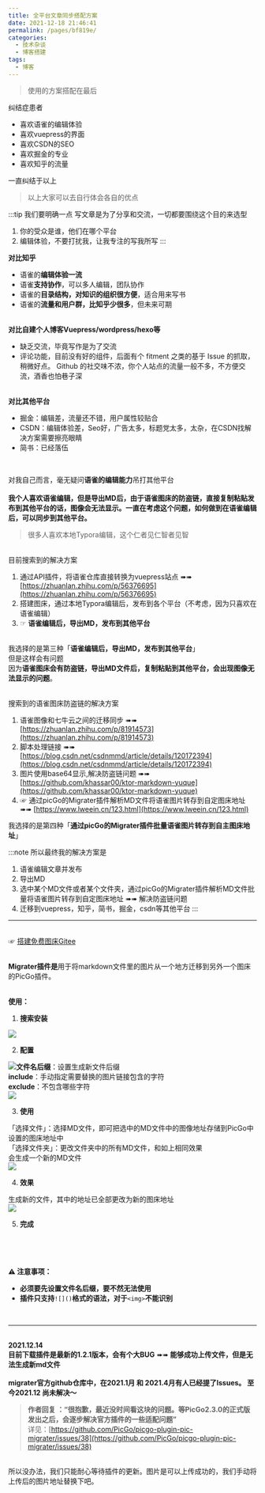 ```yaml
---
title: 全平台文章同步搭配方案
date: 2021-12-18 21:46:41
permalink: /pages/bf819e/
categories:
  - 技术杂谈
  - 博客搭建
tags:
  - 博客
---
```

> 使用的方案搭配在最后



纠结症患者

- 喜欢语雀的编辑体验
- 喜欢vuepress的界面
- 喜欢CSDN的SEO
- 喜欢掘金的专业
- 喜欢知乎的流量

一直纠结于以上
> 以上大家可以去自行体会各自的优点


:::tip 我们要明确一点
写文章是为了分享和交流，一切都要围绕这个目的来选型

1. 你的受众是谁，他们在哪个平台
1. 编辑体验，不要打扰我，让我专注的写我所写
:::


**对比知乎**
- 语雀的**编辑体验一流**
- 语雀**支持协作**，可以多人编辑，团队协作
- 语雀的**目录结构，对知识的组织很方便**，适合用来写书
- 语雀的**流量和用户群，比知乎少很多**，但未来可期


<br />**对比自建个人博客Vuepress/wordpress/hexo等**
- 缺乏交流，毕竟写作是为了交流
- 评论功能，目前没有好的组件，后面有个 fitment 之类的基于 Issue 的抓取，稍微好点。 Github 的社交味不浓，你个人站点的流量一般不多，不方便交流，酒香也怕巷子深


<br />**对比其他平台**
- 掘金：编辑差，流量还不错，用户属性较贴合
- CSDN：编辑体验差，Seo好，广告太多，标题党太多，太杂，在CSDN找解决方案需要擦亮眼睛
- 简书：已经落伍

​

对我自己而言，毫无疑问**语雀的编辑能力**吊打其他平台<br />
<br />**我个人喜欢语雀编辑，但是导出MD后，由于语雀图床的防盗链，直接复制粘贴发布到其他平台的话，图像会无法显示。一直在考虑这个问题，如何做到在语雀编辑后，可以同步到其他平台。**
> 很多人喜欢本地Typora编辑，这个仁者见仁智者见智


<br />目前搜索到的解决方案

1. 通过API插件，将语雀仓库直接转换为vuepress站点  ➠➠  [https://zhuanlan.zhihu.com/p/56376695](https://zhuanlan.zhihu.com/p/56376695)
1. 搭建图床，通过本地Typora编辑后，发布到各个平台（不考虑，因为只喜欢在语雀编辑）
1. ☞ **语雀编辑后，导出MD，发布到其他平台**


<br />我选择的是第三种「**语雀编辑后，导出MD，发布到其他平台**」<br />但是这样会有问题<br />因为**语雀图床会有防盗链，导出MD文件后，复制粘贴到其他平台，会出现图像无法显示的问题**。<br />​

搜索到的语雀图床防盗链的解决方案

1. 语雀图像和七牛云之间的迁移同步 ➠➠ [https://zhuanlan.zhihu.com/p/81914573](https://zhuanlan.zhihu.com/p/81914573)​
1. 脚本处理链接  ➠➠ [https://blog.csdn.net/csdnmmd/article/details/120172394](https://blog.csdn.net/csdnmmd/article/details/120172394)
1. 图片使用base64显示,解决防盗链问题 ➠➠ [https://github.com/khassar00/ktor-markdown-yuque](https://github.com/khassar00/ktor-markdown-yuque)
1. ☞ 通过picGo的Migrater插件解析MD文件将语雀图片转存到自定图床地址 ➠➠ [https://www.lweein.cn/123.html](https://www.lweein.cn/123.html)



我选择的是第四种「**通过picGo的Migrater插件批量语雀图片转存到自主图床地址**」<br />

:::note 所以最终我的解决方案是

1. 语雀编辑文章并发布
1. 导出MD
1. 选中某个MD文件或者某个文件夹，通过picGo的Migrater插件解析MD文件批量将语雀图片转存到自定图床地址 ➠➠ 解决防盗链问题
1. 迁移到vuepress，知乎，简书，掘金，csdn等其他平台
:::



---


<br />☞ [搭建免费图床Gitee](https://www.yuque.com/weig/dzh/gn8v5s)<br />​

**Migrater插件是**用于将markdown文件里的图片从一个地方迁移到另外一个图床的PicGo插件。<br />**​**

**使用：**

1. **搜索安装**

![](https://gitee.com/isgangzi/image-store/raw/master/img/picgo-Migrater-1.png)

2. **配置**

![](https://gitee.com/isgangzi/image-store/raw/master/img/picgo-Migrater-4.png)**文件名后缀**：设置生成新文件后缀<br />**include**：手动指定需要替换的图片链接包含的字符<br />**exclude**：不包含哪些字符<br />![](https://gitee.com/isgangzi/image-store/raw/master/img/picgo-Migrater-3.png)

3. **使用**

「选择文件」：选择MD文件，即可把选中的MD文件中的图像地址存储到PicGo中设置的图床地址中<br />「选择文件夹」：更改文件夹中的所有MD文件，和如上相同效果<br />会生成一个新的MD文件<br />![](https://gitee.com/isgangzi/image-store/raw/master/img/picgo-Migrater-2.png)

4. **效果**

生成新的文件，其中的地址已全部更改为新的图床地址<br />![](https://gitee.com/isgangzi/image-store/raw/master/img/picgo-Migrater-5.png)

5. **完成**

**​**

**​**

**⚠️ 注意事项：**

- **必须要先设置文件名后缀，要不然无法使用**
- **插件只支持**`![]()`**格式的语法，对于**`<img>`**不能识别**

**​**<br />

---


<br />**2021.12.14**<br />**目前下载插件是最新的1.2.1版本，会有个大BUG** ➠➠ **能够成功上传文件，但是无法生成新md文件**<br />
<br />**migrater官方github仓库中，在2021.1月 和 2021.4月有人已经提了Issues。 至今2021.12 尚未解决～**
> **作者回复 ：“很抱歉，最近没时间看这块的问题。等PicGo2.3.0的正式版发出之后，会逐步解决官方插件的一些适配问题”**
> ​<br />
> 详见：[https://github.com/PicGo/picgo-plugin-pic-migrater/issues/38](https://github.com/PicGo/picgo-plugin-pic-migrater/issues/38)

<br />
所以没办法，我们只能耐心等待插件的更新。图片是可以上传成功的，我们手动将上传后的图片地址替换下吧。
<br />

